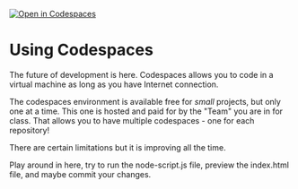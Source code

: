[![Open in Codespaces](https://classroom.github.com/assets/launch-codespace-7f7980b617ed060a017424585567c406b6ee15c891e84e1186181d67ecf80aa0.svg)](https://classroom.github.com/open-in-codespaces?assignment_repo_id=15141973)
# Using Codespaces
The future of development is here. Codespaces allows you to code in a virtual machine as long as you have Internet connection.

The codespaces environment is available free for _small_ projects, but only one at a time. This one is hosted and paid for by the "Team" you are in for class. That allows you to have multiple codespaces - one for each repository!

There are certain limitations but it is improving all the time.

Play around in here, try to run the node-script.js file, preview the index.html file, and maybe commit your changes.

